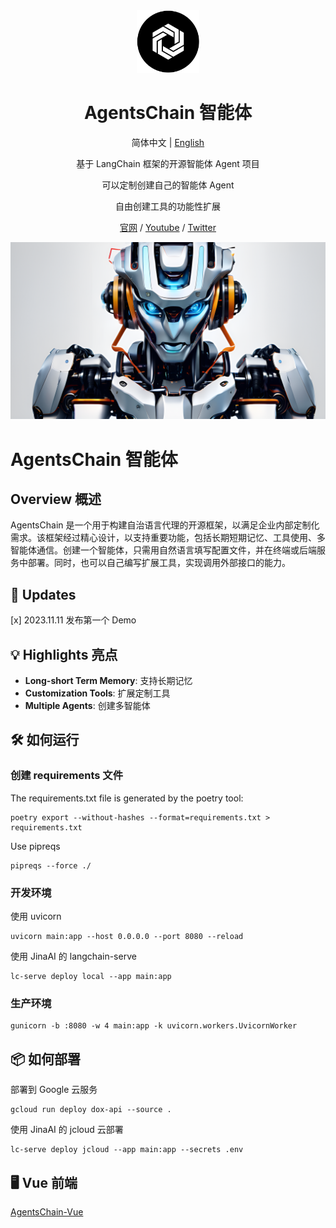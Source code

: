 <div align="center" width="100px">
 <picture>
   <img width="100" src="./public/logo.png">
 </picture>
</div>

<div align="center">

<h1>AgentsChain 智能体</h1>

简体中文 | [English](./README_en.md)

基于 LangChain 框架的开源智能体 Agent 项目

可以定制创建自己的智能体 Agent

自由创建工具的功能性扩展

[官网](https://appchain.ai) / [Youtube](https://www.youtube.com/channel/UCjuEShkFKxJQaNc8i6xyPTA) / [Twitter](https://twitter.com/AppChainAI)

</div>

![cover](./public/banner.png)

# AgentsChain 智能体

## Overview 概述

AgentsChain 是一个用于构建自治语言代理的开源框架，以满足企业内部定制化需求。该框架经过精心设计，以支持重要功能，包括长期短期记忆、工具使用、多智能体通信。创建一个智能体，只需用自然语言填写配置文件，并在终端或后端服务中部署。同时，也可以自己编写扩展工具，实现调用外部接口的能力。

## 📢 Updates

[x] 2023.11.11 发布第一个 Demo

## 💡 Highlights 亮点

- **Long-short Term Memory**: 支持长期记忆
- **Customization Tools**: 扩展定制工具
- **Multiple Agents**: 创建多智能体

## 🛠️ 如何运行

### 创建 requirements 文件

The requirements.txt file is generated by the poetry tool:

```shell
poetry export --without-hashes --format=requirements.txt > requirements.txt
```

Use pipreqs

```shell
pipreqs --force ./
```

### 开发环境

使用 uvicorn

```shell
uvicorn main:app --host 0.0.0.0 --port 8080 --reload
```

使用 JinaAI 的 langchain-serve

```shell
lc-serve deploy local --app main:app
```

### 生产环境

```shell
gunicorn -b :8080 -w 4 main:app -k uvicorn.workers.UvicornWorker
```

## 📦 如何部署

部署到 Google 云服务

```shell
gcloud run deploy dox-api --source .
```

使用 JinaAI 的 jcloud 云部署

```shell
lc-serve deploy jcloud --app main:app --secrets .env
```

## 🖥️ Vue 前端

[AgentsChain-Vue](https://github.com/lalolv/AgentsChain-Vue)
